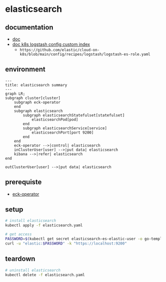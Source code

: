 # elasticsearch

## documentation

- [doc](https://www.elastic.co/docs/deploy-manage/deploy/cloud-on-k8s/elasticsearch-deployment-quickstart)
- [doc k8s logstash config custom index](https://www.elastic.co/docs/deploy-manage/deploy/cloud-on-k8s/configuration-examples-logstash#k8s-logstash-configuration-custom-index)
  - `https://github.com/elastic/cloud-on-k8s/blob/main/config/recipes/logstash/logstash-es-role.yaml`

## environment

```mermaid
---
title: elasticsearch summary
---
graph LR;
subgraph cluster[cluster]
    subgraph eck-operator
    end
    subgraph elasticsearch
        subgraph elasticsearchStatefulset[statefulset]
            elasticsearchPod[pod]
        end
        subgraph elasticsearchService[service]
            elasticsearchPort[port 9200]
        end
    end
    eck-operator -->|control| elasticsearch
    inClusterUser[user] -->|put data| elasticsearch
    kibana -->|refer| elasticsearch
end

outClusterUser[user] -->|put data| elasticsearch
```

## prerequiste

- [eck-operator](../eck-operator)

## setup

```sh
# install elasticsearch
kubectl apply -f elasticsearch.yaml

# get access
PASSWORD=$(kubectl get secret elasticsearch-es-elastic-user -o go-template='{{.data.elastic | base64decode}}')
curl -u "elastic:$PASSWORD" -k "https://localhost:9200"
```

## teardown

```sh
# uninstall elasticsearch
kubectl delete -f elasticsearch.yaml
```